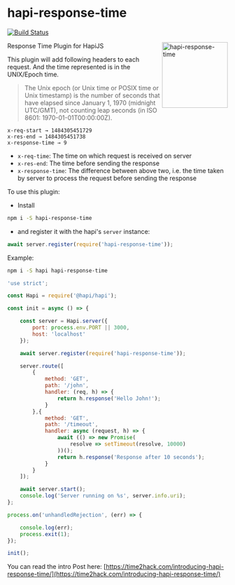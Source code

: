 # hapi-response-time

[![Build Status](https://travis-ci.com/pankajpatel/hapi-response-time.svg?branch=master)](https://travis-ci.com/pankajpatel/hapi-response-time)

<img src="https://cloud.githubusercontent.com/assets/251937/26471448/0c5f3268-41a2-11e7-850a-cbe109e18f12.png" alt="hapi-response-time" height="150" align="right" style="float:right">

Response Time Plugin for HapiJS

This plugin will add following headers to each request. And the time represented is in the UNIX/Epoch time.

> The Unix epoch (or Unix time or POSIX time or Unix timestamp) is the number of seconds that have elapsed since January 1, 1970 (midnight UTC/GMT), not counting leap seconds (in ISO 8601: 1970-01-01T00:00:00Z).

```
x-req-start → 1484305451729
x-res-end → 1484305451738
x-response-time → 9
```

- `x-req-time`: The time on which request is received on server
- `x-res-end`: The time before sending the response
- `x-response-time`: The difference between above two, i.e. the time taken by server to process the request before sending the response

To use this plugin:

- Install
```sh
npm i -S hapi-response-time
```

- and register it with the hapi's `server` instance:
```js
await server.register(require('hapi-response-time'));
```

Example:

```sh
npm i -S hapi hapi-response-time
```

```js
'use strict';

const Hapi = require('@hapi/hapi');

const init = async () => {

    const server = Hapi.server({
        port: process.env.PORT || 3000,
        host: 'localhost'
    });

    await server.register(require('hapi-response-time'));

    server.route([
        {
            method: 'GET',
            path: '/john',
            handler: (req, h) => {
                return h.response('Hello John!');
            }
        },{
            method: 'GET',
            path: '/timeout',
            handler: async (request, h) => {
                await (() => new Promise(
                    resolve => setTimeout(resolve, 10000)
                ))();
                return h.response('Response after 10 seconds');
            }
        }
    ]);

    await server.start();
    console.log('Server running on %s', server.info.uri);
};

process.on('unhandledRejection', (err) => {

    console.log(err);
    process.exit(1);
});

init();
```

You can read the intro Post here: [https://time2hack.com/introducing-hapi-response-time/](https://time2hack.com/introducing-hapi-response-time/)
